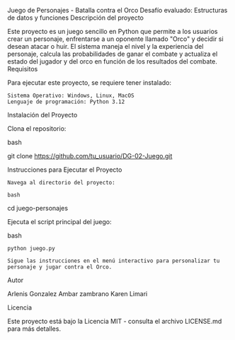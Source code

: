 Juego de Personajes - Batalla contra el Orco
Desafío evaluado: Estructuras de datos y funciones
Descripción del proyecto

Este proyecto es un juego sencillo en Python que permite a los usuarios crear un personaje, enfrentarse a un oponente llamado "Orco" y decidir si desean atacar o huir. El sistema maneja el nivel y la experiencia del personaje, calcula las probabilidades de ganar el combate y actualiza el estado del jugador y del orco en función de los resultados del combate.
Requisitos

Para ejecutar este proyecto, se requiere tener instalado:

    Sistema Operativo: Windows, Linux, MacOS
    Lenguaje de programación: Python 3.12

Instalación del Proyecto

Clona el repositorio:

bash

git clone https://github.com/tu_usuario/DG-02-Juego.git

Instrucciones para Ejecutar el Proyecto

    Navega al directorio del proyecto:

    bash

cd juego-personajes

Ejecuta el script principal del juego:

bash

    python juego.py

    Sigue las instrucciones en el menú interactivo para personalizar tu personaje y jugar contra el Orco.

Autor

Arlenis Gonzalez
Ambar zambrano
Karen Limari

Licencia

Este proyecto está bajo la Licencia MIT - consulta el archivo LICENSE.md para más detalles.
